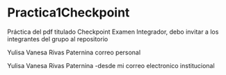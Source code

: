# Practica1Checkpoint
Práctica del pdf titulado Checkpoint Examen Integrador, debo invitar a los integrantes del grupo al repositorio
     





Yulisa Vanesa Rivas Paternina correo personal

Yulisa Vanesa Rivas Paternina -desde mi correo electronico institucional


